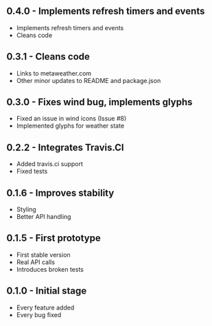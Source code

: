 ## 0.4.0 - Implements refresh timers and events
* Implements refresh timers and events
* Cleans code

## 0.3.1 - Cleans code
* Links to metaweather.com
* Other minor updates to README and package.json

## 0.3.0 - Fixes wind bug, implements glyphs
* Fixed an issue in wind icons (Issue \#8)
* Implemented glyphs for weather state

## 0.2.2 - Integrates Travis.CI
* Added travis.ci support
* Fixed tests

## 0.1.6 - Improves stability
* Styling
* Better API handling

## 0.1.5 - First prototype
* First stable version
* Real API calls
* Introduces broken tests

## 0.1.0 - Initial stage
* Every feature added
* Every bug fixed
